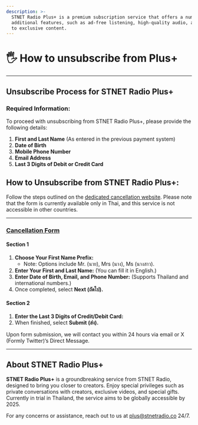 ```yaml
---
description: >-
  STNET Radio Plus+ is a premium subscription service that offers a number of
  additional features, such as ad-free listening, high-quality audio, and access
  to exclusive content.
---
```


# 🖐 How to unsubscribe from Plus+

***

## Unsubscribe Process for STNET Radio Plus+

### Required Information:

To proceed with unsubscribing from STNET Radio Plus+, please provide the following details:

1. **First and Last Name** (As entered in the previous payment system)
2. **Date of Birth**
3. **Mobile Phone Number**
4. **Email Address**
5. **Last 3 Digits of Debit or Credit Card**

## How to Unsubscribe from STNET Radio Plus+:

Follow the steps outlined on the [dedicated cancellation website](https://docs.google.com/forms/d/e/1FAIpQLScwDYYwqubn561i\_UNeLMvjACMHA1FFltZIM9kXe\_Ri8aJtfA/viewform?usp=sf\_link). Please note that the form is currently available only in Thai, and this service is not accessible in other countries.

***

### [Cancellation Form](https://docs.google.com/forms/d/e/1FAIpQLScwDYYwqubn561i\_UNeLMvjACMHA1FFltZIM9kXe\_Ri8aJtfA/viewform?usp=sf\_link)

#### Section 1

1. **Choose Your First Name Prefix:**
   * Note: Options include Mr. (นาย), Mrs (นาง), Ms (นางสาว).
2. **Enter Your First and Last Name:** (You can fill it in English.)
3. **Enter Date of Birth, Email, and Phone Number:** (Supports Thailand and international numbers.)
4. Once completed, select **Next (ถัดไป).**

#### Section 2

1. **Enter the Last 3 Digits of Credit/Debit Card:**
2. When finished, select **Submit (ส่ง).**

Upon form submission, we will contact you within 24 hours via email or X (Formly Twitter)’s Direct Message.

***

## About STNET Radio Plus+

**STNET Radio Plus+** is a groundbreaking service from STNET Radio, designed to bring you closer to creators. Enjoy special privileges such as private conversations with creators, exclusive videos, and special gifts. Currently in trial in Thailand, the service aims to be globally accessible by 2025.

For any concerns or assistance, reach out to us at [plus@stnetradio.co](mailto:plus@stnetradio.co) 24/7.
